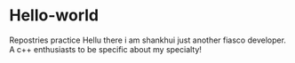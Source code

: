 # Hello-world
Repostries  practice
Hellu there i am shankhui just another fiasco developer.
A c++ enthusiasts to be specific about my specialty!
